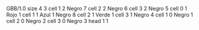 <gs-board> GBB/1.0
size 4 3
cell 1 2 Negro 7 
cell 2 2 Negro 6 
cell 3 2 Negro 5 
cell 0 1 Rojo 1 
cell 1 1 Azul 1 Negro 8 
cell 2 1 Verde 1 
cell 3 1 Negro 4 
cell 1 0 Negro 1 
cell 2 0 Negro 2 
cell 3 0 Negro 3 
head 1 1
 </gs-board>